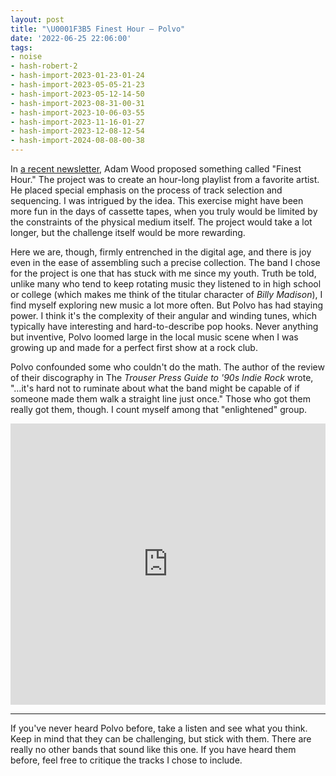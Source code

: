 ```yaml
---
layout: post
title: "\U0001F3B5 Finest Hour – Polvo"
date: '2022-06-25 22:06:00'
tags:
- noise
- hash-robert-2
- hash-import-2023-01-23-01-24
- hash-import-2023-05-05-21-23
- hash-import-2023-05-12-14-50
- hash-import-2023-08-31-00-31
- hash-import-2023-10-06-03-55
- hash-import-2023-11-16-01-27
- hash-import-2023-12-08-12-54
- hash-import-2024-08-08-00-38
---
```


In [a recent newsletter](https://world.hey.com/adamwood/tendrils-007-self-promo-bouquet-e1a95972), Adam Wood proposed something called "Finest Hour." The project was to create an hour-long playlist from a favorite artist. He placed special emphasis on the process of track selection and sequencing. I was intrigued by the idea. This exercise might have been more fun in the days of cassette tapes, when you truly would be limited by the constraints of the physical medium itself. The project would take a lot longer, but the challenge itself would be more rewarding.

Here we are, though, firmly entrenched in the digital age, and there is joy even in the ease of assembling such a precise collection. The band I chose for the project is one that has stuck with me since my youth. Truth be told, unlike many who tend to keep rotating music they listened to in high school or college (which makes me think of the titular character of _Billy Madison_), I find myself exploring new music a lot more often. But Polvo has had staying power. I think it's the complexity of their angular and winding tunes, which typically have interesting and hard-to-describe pop hooks. Never anything but inventive, Polvo loomed large in the local music scene when I was growing up and made for a perfect first show at a rock club.

Polvo confounded some who couldn't do the math. The author of the review of their discography in The _Trouser Press Guide to '90s Indie Rock_ wrote, "…it's hard not to ruminate about what the band might be capable of if someone made them walk a straight line just once." Those who got them really got them, though. I count myself among that "enlightened" group.

<!--kg-card-begin: html--><iframe allow="autoplay *; encrypted-media *; fullscreen *; clipboard-write" frameborder="0" height="450" style="width:100%;max-width:660px;overflow:hidden;background:transparent;" sandbox="allow-forms allow-popups allow-same-origin allow-scripts allow-storage-access-by-user-activation allow-top-navigation-by-user-activation" src="https://embed.music.apple.com/us/playlist/finest-hour-polvo/pl.u-WabZpajf53eoM"></iframe><!--kg-card-end: html-->
* * *

If you've never heard Polvo before, take a listen and see what you think. Keep in mind that they can be challenging, but stick with them. There are really no other bands that sound like this one. If you have heard them before, feel free to critique the tracks I chose to include.

